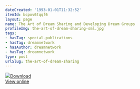 ```yaml
---
dateCreated: '1993-01-01T11:32:52'
itemId: bcpov6tqqf6
layout: page
name: The Art of Dream Sharing and Developing Dream Groups
profileImg: the-art-of-dream-sharing-sml.jpg
tags:
- hasTag: special-publications
- hasTag: dreamnetwork
- hasAuthor: dreamnetwork
- hasTag: dreamnetwork
type: post
urlSlug: the-art-of-dream-sharing
---
```

<img class="card-journal-img" src="../images/the-art-of-dream-sharing-rect.jpg"/><a href="../files/pdfs/Volume_publications/publications.the-art-of-dream-sharing.pdf" download="">Download</a><br><a href="../files/pdfs/Volume_publications/publications.the-art-of-dream-sharing.pdf">View online</a>